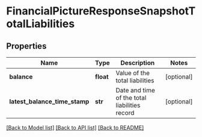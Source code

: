 # FinancialPictureResponseSnapshotTotalLiabilities

## Properties
Name | Type | Description | Notes
------------ | ------------- | ------------- | -------------
**balance** | **float** | Value of the total liabilities | [optional] 
**latest_balance_time_stamp** | **str** | Date and time of the total liabilities record | [optional] 

[[Back to Model list]](../README.md#documentation-for-models) [[Back to API list]](../README.md#documentation-for-api-endpoints) [[Back to README]](../README.md)


